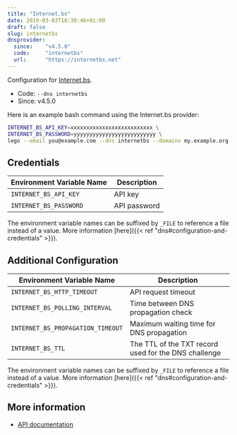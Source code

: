 ```yaml
---
title: "Internet.bs"
date: 2019-03-03T16:39:46+01:00
draft: false
slug: internetbs
dnsprovider:
  since:    "v4.5.0"
  code:     "internetbs"
  url:      "https://internetbs.net"
---
```


<!-- THIS DOCUMENTATION IS AUTO-GENERATED. PLEASE DO NOT EDIT. -->
<!-- providers/dns/internetbs/internetbs.toml -->
<!-- THIS DOCUMENTATION IS AUTO-GENERATED. PLEASE DO NOT EDIT. -->


Configuration for [Internet.bs](https://internetbs.net).


<!--more-->

- Code: `--dns internetbs`
- Since: v4.5.0


Here is an example bash command using the Internet.bs provider:

```bash
INTERNET_BS_API_KEY=xxxxxxxxxxxxxxxxxxxxxxxxxx \
INTERNET_BS_PASSWORD=yyyyyyyyyyyyyyyyyyyyyyyyyy \
lego --email you@example.com --dns internetbs --domains my.example.org run
```




## Credentials

| Environment Variable Name | Description |
|-----------------------|-------------|
| `INTERNET_BS_API_KEY` | API key |
| `INTERNET_BS_PASSWORD` | API password |

The environment variable names can be suffixed by `_FILE` to reference a file instead of a value.
More information [here]({{< ref "dns#configuration-and-credentials" >}}).


## Additional Configuration

| Environment Variable Name | Description |
|--------------------------------|-------------|
| `INTERNET_BS_HTTP_TIMEOUT` | API request timeout |
| `INTERNET_BS_POLLING_INTERVAL` | Time between DNS propagation check |
| `INTERNET_BS_PROPAGATION_TIMEOUT` | Maximum waiting time for DNS propagation |
| `INTERNET_BS_TTL` | The TTL of the TXT record used for the DNS challenge |

The environment variable names can be suffixed by `_FILE` to reference a file instead of a value.
More information [here]({{< ref "dns#configuration-and-credentials" >}}).




## More information

- [API documentation](https://internetbs.net/internet-bs-api.pdf)

<!-- THIS DOCUMENTATION IS AUTO-GENERATED. PLEASE DO NOT EDIT. -->
<!-- providers/dns/internetbs/internetbs.toml -->
<!-- THIS DOCUMENTATION IS AUTO-GENERATED. PLEASE DO NOT EDIT. -->
